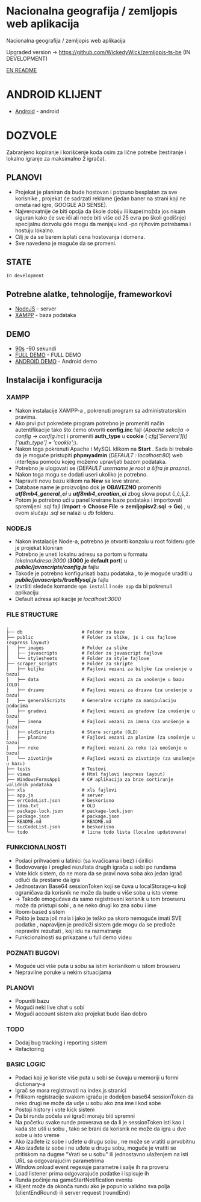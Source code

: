 # Nacionalna geografija / zemljopis web aplikacija

Nacionalna geografija / zemljopis web aplikacija

Upgraded version -> https://github.com/WickedyWick/zemljopis-ts-be (IN DEVELOPMENT)

[EN README](https://github.com/WickedyWick/zemljopis/blob/master/README_EN.MD)

# ANDROID KLIJENT

* [Android](https://github.com/WickedyWick/Zemljopis-Android) - android

# DOZVOLE
Zabranjeno kopiranje i korišćenje koda osim za lične potrebe (testiranje i lokalno igranje za maksimalno 2 igrača).
    
## PLANOVI
- Projekat je planiran da bude hostovan i potpuno besplatan za sve korisnike , projekat će sadrzati reklame (jedan baner na strani koji ne ometa rad igre, GOOGLE AD SENSE).
- Najverovatnije će biti opcija da škole dobiju ili kupe(možda jos nisam siguran kako će sve ići ali neće biti više od 25 evra po školi godišnje) specijalnu dozvolu gde mogu da menjaju kod -po njihovim potrebama i hostuju lokalno.
- Cilj je da se barem isplati cena hostovanja i domena.
- Sve navedeno je moguće da se promeni.

## STATE
    In development

## Potrebne alatke, tehnologije, frameworkovi

* [NodeJS](https://nodejs.org/en/) - server
* [XAMPP](https://www.apachefriends.org/index.html) - baza podataka

## DEMO 

* [90s](https://www.youtube.com/watch?v=lvL02iGEqRk) -90 sekundi
* [FULL DEMO](https://www.youtube.com/watch?v=COptxK_RlOs) - FULL DEMO
* [ANDROID DEMO](https://www.youtube.com/watch?v=CoAYXbh9bSI) - Android demo

## Instalacija i konfiguracija 

### XAMPP
- Nakon instalacije XAMPP-a , pokrenuti program sa administratorskim pravima.
- Ako prvi put pokrećete program potrebno je promeniti način autentifikacije tako što ćemo otvoriti **config.inc** fajl (*Apache sekcija -> config -> config.inc*) i promeniti **auth_type** u **cookie** ( *$cfg['Servers'][$i]['auth_type'] = 'cookie';*).
- Nakon toga pokrenuti Apache i MySQL klikom na **Start** . Sada bi trebalo da je moguće pristupiti **phpmyadmin** (*DEFAULT : localhost:80*) web interfejsu pomoću kojeg možemo upravljati bazom podataka.
- Potrebno je ulogovati se (*DEFAULT username je root a šifra je prazna*).
- Nakon toga mogu se dodati useri ukoliko je potrebno.
- Napraviti novu bazu klikom na **New** sa leve strane.
- Database name je proizvoljno dok je **OBAVEZNO** promeniti ***utf8mb4_general_ci*** u ***utf8mb4_croatian_ci*** zbog slova poput č,ć,š,ž.
- Potom je potrebno ući u panel kreirane baze podataka i importovati spremljeni .sql fajl (**Import -> Choose File -> zemljopisv2.sql -> Go**) , u ovom slučaju .sql se nalazi u *db* folderu.

### NODEJS
- Nakon instalacije Node-a, potrebno je otvoriti konzolu u root folderu gde je projekat kloniran 
- Potrebno je uneti lokalnu adresu sa portom u formatu *lokalnaAdresa:3000* (**3000 je default port**) u ***public/javascripts/config.js*** fajlu
- Takođe je potrebno konfigurisati bazu podataka , to je moguće uraditi u ***public/javascripts/trueMysql.js*** fajlu
- Izvršiti sledeće komande ``` npm install ``` i ``` node app ``` da bi pokrenuli aplikaciju
- Default adresa aplikacije je *localhost:3000*

### FILE STRUCTURE
    .
    ├── db                      # Folder za baze
    ├── public                  # Folder za slike, js i css fajlove (express layout)
    │   ├── images              # Folder za slike
    │   ├── javascripts         # Folder za javascript fajlove
    │   └── stylesheets         # Folder za style fajlove
    ├── scraper_scripts         # Folder za skripte
    │   ├── biljke              # Fajlovi vezani za biljke (za unošenje u bazu)
    │   ├── data                # Fajlovi vezani za za unošenje u bazu (OLD)
    │   ├── drzave              # Fajlovi vezani za drzava (za unošenje u bazu)
    │   ├── generalScripts      # Generalne scripte za manipulaciju podacima
    │   ├── gradovi             # Fajlovi vezani za gradove (za unošenje u bazu)
    │   ├── imena               # Fajlovi vezani za imena (za unošenje u bazu)
    │   ├── oldScripts          # Stare scripte (OLD)
    │   ├── planine             # Fajlovi vezani za planine (za unošenje u bazu)
    │   ├── reke                # Fajlovi vezani za reke (za unošenje u bazu)
    │   └── zivotinje           # Fajlovi vezani za zivotinje (za unošenje u bazu)
    ├── tests                   # Testovi 
    ├── views                   # Html fajlovi (express layout)
    ├── WindowsFormsApp1        # C# aplikacija za brze sortiranje validnih podataka
    ├── xls                     # xls fajlovi 
    ├── app.js                  # server
    ├── errCodeList.json        # beskorisno
    ├── idea.txt                # OLD
    ├── package-lock.json       # package-lock.json
    ├── package.json            # package.json
    ├── README.md               # README.md
    ├── sucCodeList.json        # beskorisno
    └── todo                    # licna todo lista (localno updatovana)
     
### FUNKCIONALNOSTI
- Podaci prihvaćeni u latinici (sa kvačicama i bez) i ćirilici
- Bodovovanje i pregled rezultata drugih igrača u sobi po rundama
- Vote kick sistem, da ne mora da se pravi nova soba ako jedan igrač odluči da prestane da igra
- Jednostavan Base64 sessionToken koji se čuva u localStorage-u koji ograničava da korisnik ne može da bude u više soba u isto vreme 
- -> Takođe omogućava da samo registrovani korisnik u tom browseru može da pristupi sobi , a ne neko drugi ko zna sobu i ime 
- Room-based sistem
- Pošto je baza još mala i jako je teško pa skoro nemoguće imati SVE podatke , napravljen je predloži sistem gde mogu da se predlože nepravilni rezultati , koji idu na razmatranje 
- Funkcionalnosti su prikazane u full demo videu

### POZNATI BUGOVI
- Moguće ući više puta u sobu sa istim korisnikom u istom browseru 
- Nepravilne poruke u nekim situacijama 

### PLANOVI
- Popuniti bazu
- Mogući neki live chat u sobi
- Mogući account sistem ako projekat bude išao dobro


### TODO
- Dodaj bug tracking i reporting sistem 
- Refactoring

### BASIC LOGIC
- Podaci koji je koriste više puta u sobi se čuvaju u memoriji u formi dictionary-a
- Igrač se mora registrovati na index.js stranici
- Prilikom registracije svakom igraču je dodeljen base64 sessionToken da neko drugi ne može da udje u sobu ako zna ime i kod sobe
- Postoji history i vote kick sistem
- Da bi runda počela svi igrači moraju biti spremni
- Na početku svake runde proverava se da li je sessionToken isti kao i kada ste ušli u sobu , tako se brani da korisnik ne može da igra u dve sobe u isto vreme
- Ako izađete iz sobe i uđete u drugu sobu , ne može se vratiti u prvobitnu
- Ako izađete iz sobe i ne uđete u drugu sobu, moguće je vratiti se pritiskom na dugme "Vrati se u sobu" ili jednostavno ulaženjem na isti URL sa odgovarajućim parametrima
- Window.onload event regexuje parametre i salje ih na proveru
- Load listener prima odgovarajuće podatke i ispisuje ih
- Runda počinje na gameStartNotification eventu
- Klijent može da okonča rundu ako je popunio validno sva polja (clientEndRound) ili server request (roundEnd)

